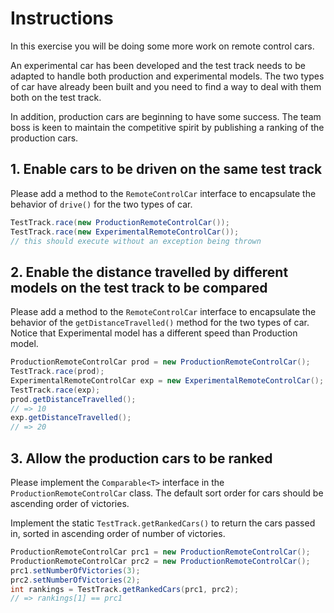 # Instructions

In this exercise you will be doing some more work on remote control cars.

An experimental car has been developed and the test track needs to be adapted to handle both production and experimental models. The two types of car have already been built and you need to find a way to deal with them both on the test track.

In addition, production cars are beginning to have some success. The team boss is keen to maintain the competitive spirit by publishing a ranking of the production cars.

## 1. Enable cars to be driven on the same test track

Please add a method to the `RemoteControlCar` interface to encapsulate the behavior of `drive()` for the two types of car.

```java
TestTrack.race(new ProductionRemoteControlCar());
TestTrack.race(new ExperimentalRemoteControlCar());
// this should execute without an exception being thrown
```

## 2. Enable the distance travelled by different models on the test track to be compared

Please add a method to the `RemoteControlCar` interface to encapsulate the behavior of the `getDistanceTravelled()` method for the two types of car. Notice that Experimental model has a different speed than Production model. 

```java
ProductionRemoteControlCar prod = new ProductionRemoteControlCar();
TestTrack.race(prod);
ExperimentalRemoteControlCar exp = new ExperimentalRemoteControlCar();
TestTrack.race(exp);
prod.getDistanceTravelled();
// => 10
exp.getDistanceTravelled();
// => 20
```

## 3. Allow the production cars to be ranked

Please implement the `Comparable<T>` interface in the `ProductionRemoteControlCar` class. The default sort order for cars should be ascending order of victories.

Implement the static `TestTrack.getRankedCars()` to return the cars passed in, sorted in ascending order of number of victories.

```java
ProductionRemoteControlCar prc1 = new ProductionRemoteControlCar();
ProductionRemoteControlCar prc2 = new ProductionRemoteControlCar();
prc1.setNumberOfVictories(3);
prc2.setNumberOfVictories(2);
int rankings = TestTrack.getRankedCars(prc1, prc2);
// => rankings[1] == prc1
```
